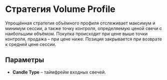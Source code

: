 # Стратегия Volume Profile

Упрощённая стратегия объёмного профиля отслеживает максимум и минимум сессии, а также точку контроля, определяемую ценой свечи с наибольшим объёмом. Покупка происходит при цене выше точки контроля, продажа – при цене ниже. Позиция закрывается при возврате к средней цене сессии.

## Параметры
- **Candle Type** – таймфрейм входных свечей.
